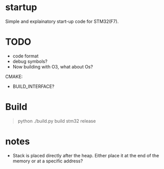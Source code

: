 # startup

Simple and explainatory start-up code for STM32(F7).

# TODO

* code format
* debug symbols?
* Now building with O3, what about Os?

CMAKE:
* BUILD_INTERFACE?

# Build

> python ./build.py build stm32 release


# notes

* Stack is placed directly after the heap. Either place it at the end of the memory or at a specific address?